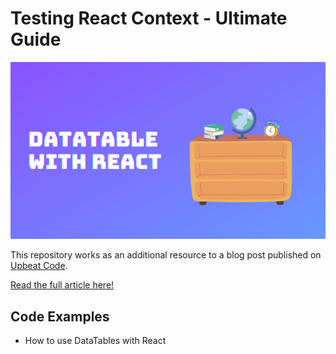 # Testing React Context - Ultimate Guide

![alt text](https://github.com/codewithbernard/how-to-use-datatable-in-react/blob/master/datatable-with-react.png)

This repository works as an additional resource to a blog post published on [Upbeat Code](https://www.upbeatcode.com/how-to-use-datatable-in-react).

[Read the full article here!](https://www.upbeatcode.com/how-to-use-datatable-in-react)

## Code Examples

- How to use DataTables with React
